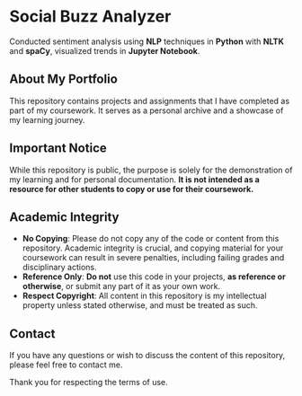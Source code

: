 # Social Buzz Analyzer

Conducted sentiment analysis using **NLP** techniques in **Python** with **NLTK** and **spaCy**, visualized trends in **Jupyter Notebook**.

## About My Portfolio

This repository contains projects and assignments that I have completed as part of my coursework. It serves as a personal archive and a showcase of my learning journey.

## Important Notice

While this repository is public, the purpose is solely for the demonstration of my learning and for personal documentation. **It is not intended as a resource for other students to copy or use for their coursework.**

## Academic Integrity

- **No Copying**: Please do not copy any of the code or content from this repository. Academic integrity is crucial, and copying material for your coursework can result in severe penalties, including failing grades and disciplinary actions.
- **Reference Only**: **Do not** use this code in your projects, **as reference or otherwise**, or submit any part of it as your own work.
- **Respect Copyright**: All content in this repository is my intellectual property unless stated otherwise, and must be treated as such.

## Contact

If you have any questions or wish to discuss the content of this repository, please feel free to contact me.

Thank you for respecting the terms of use.
